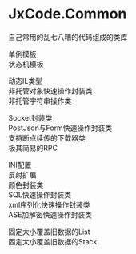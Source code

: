 # JxCode.Common
自己常用的乱七八糟的代码组成的类库  

单例模板  
状态机模板  

动态IL类型  
非托管对象快速操作封装类  
非托管字符串操作类  

Socket封装类  
PostJson与Form快速操作封装类  
支持断点续传的下载器类  
极其简易的RPC  

INI配置  
反射扩展  
颜色封装类  
SQL快速操作封装类  
xml序列化快速操作封装类  
ASE加解密快速操作封装类  

固定大小覆盖旧数据的List  
固定大小覆盖旧数据的Stack  